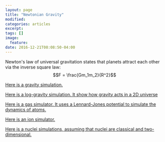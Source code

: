 ```yaml
---
layout: page
title: "Newtonian Gravity"
modified:
categories: articles
excerpt:
tags: []
image:
  feature:
date: 2016-12-21T08:08:50-04:00
---
```


Newton's law of universal gravitation states that planets attract each other via the inverse square law:
$$F = \frac{Gm_1m_2}{R^2}$$


[Here is a gravity simulation.](/scripts/NBody/Gravity.html)

[Here is a log-gravity simulation. It show how gravity acts in a 2D universe](/scripts/NBody/LogGrav.html)

[Here is a gas simulator. It uses a Lennard-Jones potential to simulate the dynamics of atoms.](/scripts/NBody/LennardJones.html)

[Here is an ion simulator.](/scripts/NBody/Ions.html)

[Here is a nuclei simulations, assuming that nuclei are classical and two-dimensional.](/scripts/NBody/Nuclear.html)